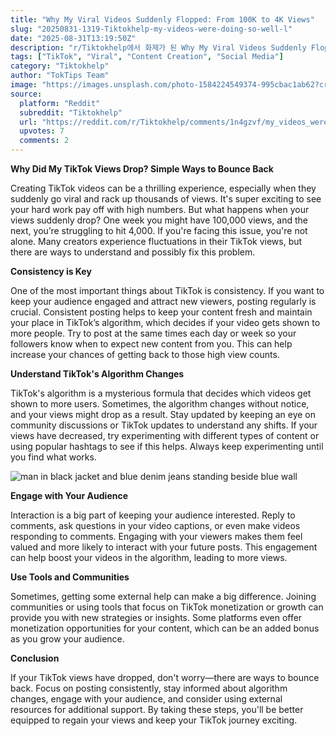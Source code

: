 ```yaml
---
title: "Why My Viral Videos Suddenly Flopped: From 100K to 4K Views"
slug: "20250831-1319-Tiktokhelp-my-videos-were-doing-so-well-l"
date: "2025-08-31T13:19:50Z"
description: "r/Tiktokhelp에서 화제가 된 Why My Viral Videos Suddenly Flopped: From 100K to 4K Views에 대한 깊이 있는 분석과 인사이트"
tags: ["TikTok", "Viral", "Content Creation", "Social Media"]
category: "Tiktokhelp"
author: "TokTips Team"
image: "https://images.unsplash.com/photo-1584224549374-995cbac1ab62?crop=entropy&cs=tinysrgb&fit=max&fm=jpg&ixid=M3w3OTU0NDF8MHwxfHNlYXJjaHwzN3x8dmlkZW98ZW58MXwwfHx8MTc1NjY0NjM4Mnww&ixlib=rb-4.1.0&q=80&w=1080"
source:
  platform: "Reddit"
  subreddit: "Tiktokhelp"
  url: "https://reddit.com/r/Tiktokhelp/comments/1n4gzvf/my_videos_were_doing_so_well_last_week_100k_and/"
  upvotes: 7
  comments: 2
---
```


**Why Did My TikTok Views Drop? Simple Ways to Bounce Back**

Creating TikTok videos can be a thrilling experience, especially when they suddenly go viral and rack up thousands of views. It's super exciting to see your hard work pay off with high numbers. But what happens when your views suddenly drop? One week you might have 100,000 views, and the next, you’re struggling to hit 4,000. If you're facing this issue, you're not alone. Many creators experience fluctuations in their TikTok views, but there are ways to understand and possibly fix this problem.

**Consistency is Key**

One of the most important things about TikTok is consistency. If you want to keep your audience engaged and attract new viewers, posting regularly is crucial. Consistent posting helps to keep your content fresh and maintain your place in TikTok’s algorithm, which decides if your video gets shown to more people. Try to post at the same times each day or week so your followers know when to expect new content from you. This can help increase your chances of getting back to those high view counts.

**Understand TikTok's Algorithm Changes**

TikTok's algorithm is a mysterious formula that decides which videos get shown to more users. Sometimes, the algorithm changes without notice, and your views might drop as a result. Stay updated by keeping an eye on community discussions or TikTok updates to understand any shifts. If your views have decreased, try experimenting with different types of content or using popular hashtags to see if this helps. Always keep experimenting until you find what works.

![man in black jacket and blue denim jeans standing beside blue wall](https://images.unsplash.com/photo-1580052599510-c6e80cb56c7b?crop=entropy&cs=tinysrgb&fit=max&fm=jpg&ixid=M3w3OTU0NDF8MHwxfHNlYXJjaHw1MHx8dmlyYWx8ZW58MXwwfHx8MTc1NjY0NjM4Mnww&ixlib=rb-4.1.0&q=80&w=1080)

**Engage with Your Audience**

Interaction is a big part of keeping your audience interested. Reply to comments, ask questions in your video captions, or even make videos responding to comments. Engaging with your viewers makes them feel valued and more likely to interact with your future posts. This engagement can help boost your videos in the algorithm, leading to more views.

**Use Tools and Communities**

Sometimes, getting some external help can make a big difference. Joining communities or using tools that focus on TikTok monetization or growth can provide you with new strategies or insights. Some platforms even offer monetization opportunities for your content, which can be an added bonus as you grow your audience.

**Conclusion**

If your TikTok views have dropped, don't worry—there are ways to bounce back. Focus on posting consistently, stay informed about algorithm changes, engage with your audience, and consider using external resources for additional support. By taking these steps, you'll be better equipped to regain your views and keep your TikTok journey exciting.